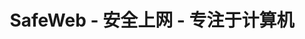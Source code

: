 ---
title: SafeWeb - 安全上网 - 专注于计算机
meta:
    description: SafeWeb 帮助您在计算机和互联网上创建一个安全的环境，以专注于学习或工作。
    image: /static/img/safeweb-app-tracking.jpg
header:
    part1: 安全进入互联网
    part2: 专注力于电脑
    part3: 真简单！
    part4: 只要打开手机屏幕进入云端硬盘，并打开专注模式是为了在工作或上课期间阻止不适合的网络与应用程序。
    button1: 登录
    button2: 注册
    button3: 下载应用程序
topic:
    head: 主功能
    part1: 创建一个专注的环境
    message1: 在工作时间可以阻止不合适网站。学习时锁定娱乐应用程序。
    part2: 在工作时间可以阻止不合适网站。学习时锁定娱乐应用程序
    message2: 上互联网或使用其他应用程序都记录在明细表中。
    part3: 报告实际时间
    message3: 有人违反政策时进行报告通过网络管理员的图表或发送警告电子邮件。
feature:
    part1:
        head: 阻止危险和恶意网站
        message: 只要打开手机，你即可知道你儿子在电脑上做什么么，玩游戏或上社交网络
        detail: 从实际时间数据表，你可以即可阻止不合适的网站或未使用的应用程序。
        button: 阅读更多
        url: blog/protecting-your-child-online
    part2:
        head: 创建一个好的环境专注于学习
        message: 在上线时，有很多有趣和吸引力的东西会分散你的孩子的注意力。你应该立即创建一个白名单，其中只包含专门用于学习的网站和应用程序。
        detail: 放学后可以再使用游戏的应用程序或社交网络。 你只需要关闭白名单模式或定时切换模式即可。
        button: 阅读更多
        url: blog/focus-while-studying
    part3:
        head: 远程控制命令设备
        message: 发展SafeWeb 云端的基础允许你在电脑上运行 PowerShell 命令像一个IT管理成员一样，但命令是从 网站 发送的。
        detail: 你可以同时使用手机控制不同电脑上的RPA机器人。 在电脑上运行 RPA 的结果将在 仪表盘网站不断更新。
        button: 阅读更多
        url: blog/remote-tagui-rpa
payment:
    title: 价目单
    unit: 人
    yearly: 每年
    monthly: 每月
    free:
        type: 免费
        price: 0
        service1: • 最多 2 台电脑
        service2: • 最多 4 人/机器
        service3: • 不集中的模式
        service4: • 不安全的网络
        service5: • 无限制的暗网拦阻
        service6: • 没有截图
        button: 立即使用
    standard:
        type: 标准
        price: 2
        service1: • 最多 20 台电脑
        service2: • 最多 40 人/机器
        service3: • 集中的模式
        service4: • 最多 20 安全网站
        service5: • 无限制的暗网拦阻
        service6: • 没有截图
        button: 立即使用
    premium:
        type: 高级
        price: 6
        service1: • 最多 60 台电脑
        service2: • 最多 120 人/机器
        service3: • 自动进入集中模式
        service4: • 无限制安全网站数量
        service5: • 无限制的暗网拦阻
        service6: • 截图
        button: 立即使用
footer:
    title: 联系
    part1: 如果你有问题或对功能有意见，
    part2: 请通过以下地址与我们联系。
    part3: 电子邮件
    part4: 地址
    email: qa@safeweb.app
    phone: +84-989-550-390
    address: 越南，河内
submit:
    name: 姓名
    email: 电子邮箱地址
    message: 内容
    button: 发送
---